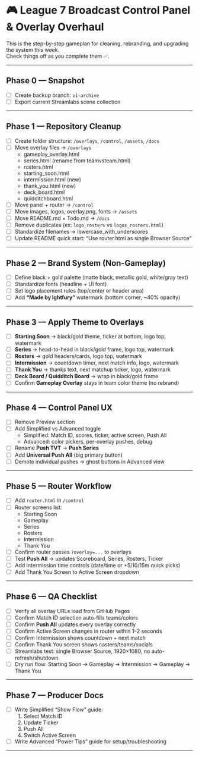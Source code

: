 # 🎮 League 7 Broadcast Control Panel & Overlay Overhaul

This is the step-by-step gameplan for cleaning, rebranding, and upgrading the system this week.  
Check things off as you complete them ✅.

---

## Phase 0 — Snapshot
- [ ] Create backup branch: `v1-archive`
- [ ] Export current Streamlabs scene collection

---

## Phase 1 — Repository Cleanup
- [ ] Create folder structure: `/overlays`, `/control`, `/assets`, `/docs`
- [ ] Move overlay files → `/overlays`  
  - gameplay_overlay.html  
  - series.html (rename from teamvsteam.html)  
  - rosters.html  
  - starting_soon.html  
  - intermission.html (new)  
  - thank_you.html (new)  
  - deck_board.html  
  - quidditchboard.html
- [ ] Move panel + router → `/control`
- [ ] Move images, logos, overlay.png, fonts → `/assets`
- [ ] Move README.md + Todo.md → `/docs`
- [ ] Remove duplicates (ex: `logo_rosters` vs `logos_rosters.html`)
- [ ] Standardize filenames → lowercase_with_underscores
- [ ] Update README quick start: “Use router.html as single Browser Source”

---

## Phase 2 — Brand System (Non-Gameplay)
- [ ] Define black + gold palette (matte black, metallic gold, white/gray text)
- [ ] Standardize fonts (headline + UI font)
- [ ] Set logo placement rules (top/center or header area)
- [ ] Add **“Made by lghtfury”** watermark (bottom corner, ~40% opacity)

---

## Phase 3 — Apply Theme to Overlays
- [ ] **Starting Soon** → black/gold theme, ticker at bottom, logo top, watermark
- [ ] **Series** → head-to-head in black/gold frame, logo top, watermark
- [ ] **Rosters** → gold headers/cards, logo top, watermark
- [ ] **Intermission** → countdown timer, next match info, logo, watermark
- [ ] **Thank You** → thanks text, next matchup ticker, logo, watermark
- [ ] **Deck Board / Quidditch Board** → wrap in black/gold frame
- [ ] Confirm **Gameplay Overlay** stays in team color theme (no rebrand)

---

## Phase 4 — Control Panel UX
- [ ] Remove Preview section
- [ ] Add Simplified vs Advanced toggle  
  - Simplified: Match ID, scores, ticker, active screen, Push All  
  - Advanced: color pickers, per-overlay pushes, debug
- [ ] Rename **Push TVT** → **Push Series**
- [ ] Add **Universal Push All** (big primary button)
- [ ] Demote individual pushes → ghost buttons in Advanced view

---

## Phase 5 — Router Workflow
- [ ] Add `router.html` in `/control`
- [ ] Router screens list:  
  - Starting Soon  
  - Gameplay  
  - Series  
  - Rosters  
  - Intermission  
  - Thank You
- [ ] Confirm router passes `?overlay=...` to overlays
- [ ] Test **Push All** → updates Scoreboard, Series, Rosters, Ticker
- [ ] Add Intermission time controls (date/time or +5/10/15m quick picks)
- [ ] Add Thank You Screen to Active Screen dropdown

---

## Phase 6 — QA Checklist
- [ ] Verify all overlay URLs load from GitHub Pages
- [ ] Confirm Match ID selection auto-fills teams/colors
- [ ] Confirm **Push All** updates every overlay correctly
- [ ] Confirm Active Screen changes in router within 1–2 seconds
- [ ] Confirm Intermission shows countdown + next match
- [ ] Confirm Thank You screen shows casters/teams/socials
- [ ] Streamlabs test: single Browser Source, 1920×1080, no auto-refresh/shutdown
- [ ] Dry run flow: Starting Soon → Gameplay → Intermission → Gameplay → Thank You

---

## Phase 7 — Producer Docs
- [ ] Write Simplified “Show Flow” guide:  
  1. Select Match ID  
  2. Update Ticker  
  3. Push All  
  4. Switch Active Screen  
- [ ] Write Advanced “Power Tips” guide for setup/troubleshooting

---
